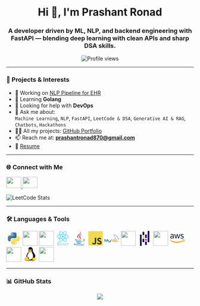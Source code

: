 <h1 align="center">Hi 👋, I'm Prashant Ronad</h1>
<h3 align="center">
  A developer driven by ML, NLP, and backend engineering with FastAPI — blending deep learning with clean APIs and sharp DSA skills.
</h3>

<p align="center">
  <img src="https://komarev.com/ghpvc/?username=prashant-tech870&label=Profile%20views&color=0e75b6&style=flat" alt="Profile views" />
</p>

---

### 🚀 Projects & Interests
- 🔭 Working on [NLP Pipeline for EHR](https://github.com/PRASHANT-tech870/NLP-pipeline-for-EHR)  
- 🌱 Learning **Golang**  
- 🤝 Looking for help with **DevOps**  
- 💬 Ask me about:  
  `Machine Learning`, `NLP`, `FastAPI`, `LeetCode & DSA`, `Generative AI & RAG`, `Chatbots`, `Hackathons`  
- 👨‍💻 All my projects: [GitHub Portfolio](https://github.com/PRASHANT-tech870)  
- 📫 Reach me at: **prashantronad870@gmail.com**  
- 📄 [Resume](https://drive.google.com/file/d/1bVDCNdGWkp-2Rw3yokQ7dBHxEQxg9ClO/view?usp=sharing)

---

### 🌐 Connect with Me
<p align="left">
  <a href="https://linkedin.com/in/prashant-ronad" target="_blank">
    <img src="https://raw.githubusercontent.com/rahuldkjain/github-profile-readme-generator/master/src/images/icons/Social/linked-in-alt.svg" height="30" width="40" />
  </a>
  <a href="https://www.leetcode.com/prashant-tech870" target="_blank">
    <img src="https://raw.githubusercontent.com/rahuldkjain/github-profile-readme-generator/master/src/images/icons/Social/leet-code.svg" height="30" width="40" />
  </a>
</p>

<!-- ✅ LeetCode Profile Embed -->
<div align="left">
  <img src="https://leetcard.jacoblin.cool/tech-870?ext=contest" alt="LeetCode Stats" />
</div>

---

### 🛠️ Languages & Tools
<p align="left">
  <a href="https://www.python.org" target="_blank"><img src="https://raw.githubusercontent.com/devicons/devicon/master/icons/python/python-original.svg" width="40" height="40"/></a>
  <a href="https://pytorch.org/" target="_blank"><img src="https://www.vectorlogo.zone/logos/pytorch/pytorch-icon.svg" width="40" height="40"/></a>
  <a href="https://fastapi.tiangolo.com/" target="_blank"><img src="https://cdn.jsdelivr.net/gh/devicons/devicon/icons/fastapi/fastapi-original.svg" width="40" height="40"/></a>
  <a href="https://reactjs.org/" target="_blank"><img src="https://raw.githubusercontent.com/devicons/devicon/master/icons/react/react-original-wordmark.svg" width="40" height="40"/></a>
  <a href="https://www.java.com" target="_blank"><img src="https://raw.githubusercontent.com/devicons/devicon/master/icons/java/java-original.svg" width="40" height="40"/></a>
  <a href="https://developer.mozilla.org/en-US/docs/Web/JavaScript" target="_blank"><img src="https://raw.githubusercontent.com/devicons/devicon/master/icons/javascript/javascript-original.svg" width="40" height="40"/></a>
  <a href="https://www.mysql.com/" target="_blank"><img src="https://raw.githubusercontent.com/devicons/devicon/master/icons/mysql/mysql-original-wordmark.svg" width="40" height="40"/></a>
  <a href="https://www.sqlite.org/" target="_blank"><img src="https://www.vectorlogo.zone/logos/sqlite/sqlite-icon.svg" width="40" height="40"/></a>
  <a href="https://pandas.pydata.org/" target="_blank"><img src="https://raw.githubusercontent.com/devicons/devicon/master/icons/pandas/pandas-original.svg" width="40" height="40"/></a>
  <a href="https://git-scm.com/" target="_blank"><img src="https://www.vectorlogo.zone/logos/git-scm/git-scm-icon.svg" width="40" height="40"/></a>
  <a href="https://aws.amazon.com" target="_blank"><img src="https://raw.githubusercontent.com/devicons/devicon/master/icons/amazonwebservices/amazonwebservices-original-wordmark.svg" width="40" height="40"/></a>
  <a href="https://heroku.com" target="_blank"><img src="https://www.vectorlogo.zone/logos/heroku/heroku-icon.svg" width="40" height="40"/></a>
  <a href="https://www.linux.org/" target="_blank"><img src="https://raw.githubusercontent.com/devicons/devicon/master/icons/linux/linux-original.svg" width="40" height="40"/></a>
  <a href="https://postman.com" target="_blank"><img src="https://www.vectorlogo.zone/logos/getpostman/getpostman-icon.svg" width="40" height="40"/></a>
</p>

---

### 📊 GitHub Stats
<p align="center">
  <img src="https://github-readme-stats.vercel.app/api/top-langs?username=prashant-tech870&show_icons=true&locale=en&layout=compact" />
</p>
